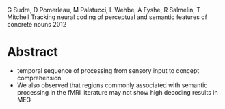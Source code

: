 G Sudre, D Pomerleau, M Palatucci, L Wehbe, A Fyshe, R Salmelin, T Mitchell
Tracking neural coding of perceptual and semantic features of concrete nouns
2012

# Abstract

* temporal sequence of processing from sensory input to concept comprehension
* We also observed that
  regions commonly associated with semantic processing in the fMRI literature
  may not show high decoding results in MEG
